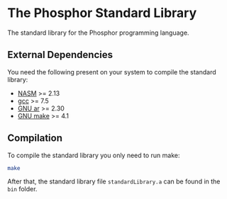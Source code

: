 # **The Phosphor Standard Library**

The standard library for the Phosphor programming language.

## **External Dependencies**

You need the following present on your system to compile the standard library:

- [NASM](https://nasm.us/) >= 2.13
- [gcc](https://gcc.gnu.org/) >= 7.5
- [GNU ar](https://www.gnu.org/software/binutils/) >= 2.30
- [GNU make](https://www.gnu.org/software/make/) >= 4.1

## **Compilation**

To compile the standard library you only need to run make:

```bash
make
```

After that, the standard library file `standardLibrary.a` can be found in the `bin` folder.
